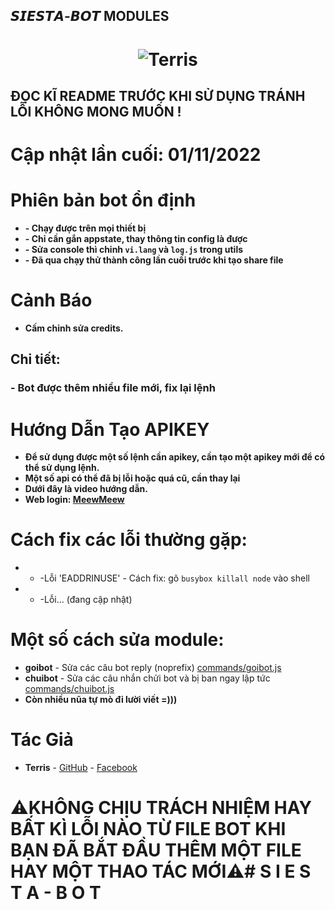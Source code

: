 ## 𝙎𝙄𝙀𝙎𝙏𝘼-𝘽𝙊𝙏 MODULES

<h1 align="center">
	<img src="https://i.imgur.com/Zm5psnf.png" alt="Terris">
</h1>

## ĐỌC KĨ README TRƯỚC KHI SỬ DỤNG TRÁNH LỖI KHÔNG MONG MUỐN !

# Cập nhật lần cuối: 01/11/2022

# Phiên bản bot ổn định
- **- Chạy được trên mọi thiết bị**
- **- Chỉ cần gắn appstate, thay thông tin config là được**
- **- Sửa console thì chỉnh `vi.lang` và `log.js` trong utils**
- **- Đã qua chạy thử thành công lần cuối trước khi tạo share file**

# Cảnh Báo
- **Cấm chỉnh sửa credits.**

## Chi tiết:
### - Bot được thêm nhiều file mới, fix lại lệnh

# Hướng Dẫn Tạo APIKEY
- **Để sử dụng được một số lệnh cần apikey, cần tạo một apikey mới để có thể sử dụng lệnh.**
- **Một số api có thể đã bị lỗi hoặc quá cũ, cần thay lại**
- **Dưới đây là video hướng dẫn.**
- **Web login: [MeewMeew](https://mewdev.pro/site)**

# Cách fix các lỗi thường gặp:
- * -Lỗi 'EADDRINUSE' - Cách fix: gõ `busybox killall node` vào shell
- * -Lỗi... (đang cập nhật)

# Một số cách sửa module:
- **goibot** - Sửa các câu bot reply (noprefix) [commands/goibot.js](modules/commands/goibot.js)
- **chuibot** - Sửa các câu nhắn chửi bot và bị ban ngay lập tức [commands/chuibot.js](modules/commands/chuibot.js) 
- **Còn nhiều nũa tự mò đi lười viết =)))**

# Tác Giả
- **Terris** - [GitHub](https://github.com/Hoang0901) - [Facebook](https://www.facebook.com/t.hoang0901/)

# ⚠️KHÔNG CHỊU TRÁCH NHIỆM HAY BẤT KÌ LỖI NÀO TỪ FILE BOT KHI BẠN ĐÃ BẮT ĐẦU THÊM MỘT FILE HAY MỘT THAO TÁC MỚI⚠️#   S I E S T A - B O T 
 
 
